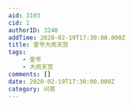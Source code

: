 ```yaml
---
aid: 3103
cid: 1
authorID: 3248
addTime: 2020-02-19T17:30:00.000Z
title: 奎爷大闹天宫
tags:
    - 奎爷
    - 大闹天宫
comments: []
date: 2020-02-19T17:30:00.000Z
category: 问答
---
```




